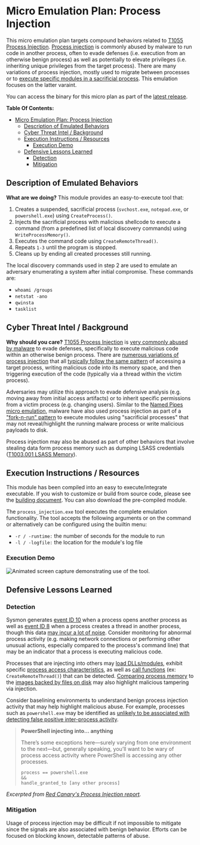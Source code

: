 # Micro Emulation Plan: Process Injection

This micro emulation plan targets compound behaviors related to [T1055 Process
Injection](https://attack.mitre.org/techniques/T1055). [Process
injection](https://www.elastic.co/blog/ten-process-injection-techniques-technical-survey-common-and-trending-process)
is commonly abused by malware to run code in another process, often to evade
defenses (i.e. execution from an otherwise benign process) as well as
potentially to elevate privileges (i.e. inheriting unique privileges from the
target process). There are many variations of process injection, mostly used to
migrate between processes or to [execute specific modules in a sacrificial
process](https://labs.f-secure.com/blog/detecting-cobalt-strike-default-modules-via-named-pipe-analysis/).
This emulation focuses on the latter varaint.

You can access the binary for this micro plan as part of the [latest release](https://github.com/center-for-threat-informed-defense/adversary_emulation_library/releases). 

**Table Of Contents:**

- [Micro Emulation Plan: Process Injection](#micro-emulation-plan-process-injection)
  - [Description of Emulated Behaviors](#description-of-emulated-behaviors)
  - [Cyber Threat Intel / Background](#cyber-threat-intel--background)
  - [Execution Instructions / Resources](#execution-instructions--resources)
    - [Execution Demo](#execution-demo)
  - [Defensive Lessons Learned](#defensive-lessons-learned)
    - [Detection](#detection)
    - [Mitigation](#mitigation)

## Description of Emulated Behaviors

**What are we doing?** This module provides an easy-to-execute tool that:

1. Creates a suspended, sacrificial process (`svchost.exe`, `notepad.exe`, or
   `powershell.exe`) using `CreateProcess()`.
2. Injects the sacrificial process with malicious shellcode to execute a command
   (from a predefined list of local discovery commands) using
   `WriteProcessMemory()`.
3. Executes the command code using `CreateRemoteThread()`.
4. Repeats `1-3` until the program is stopped.
5. Cleans up by ending all created processes still running.

The local discovery commands used in step 2 are used to emulate an adversary enumerating a system after initial compromise. These commands are:

- `whoami /groups`
- `netstat -ano`
- `qwinsta`
- `tasklist`

## Cyber Threat Intel / Background

**Why should you care?** [T1055 Process
Injection](https://attack.mitre.org/techniques/T1055) is [very commonly abused
by
malware](https://redcanary.com/threat-detection-report/techniques/process-injection/)
to evade defenses, specifically to execute malicious code within an otherwise
benign process. There are [numerous variations of process
injection](https://www.ired.team/offensive-security/code-injection-process-injection)
that all [typically follow the same
pattern](https://www.microsoft.com/security/blog/2022/06/30/using-process-creation-properties-to-catch-evasion-techniques/)
of accessing a target process, writing malicious code into its memory space, and
then triggering execution of the code (typically via a thread within the victim
process).

Adversaries may utilize this approach to evade defensive analysis (e.g. moving
away from initial access artifacts) or to inherit specific permissions from a
victim process (e.g. changing users). Similar to the [Named Pipes micro
emulation](../named_pipes/), malware have also used process injection as part of
a ["fork-n-run"
pattern](https://labs.withsecure.com/blog/detecting-cobalt-strike-default-modules-via-named-pipe-analysis/)
to execute modules using "sacrificial processes" that may not reveal/highlight
the running malware process or write malicious payloads to disk.

Process injection may also be abused as part of other behaviors that involve
stealing data form process memory such as dumping LSASS credentials ([T1003.001
LSASS Memory](https://attack.mitre.org/techniques/T1003/001)).

## Execution Instructions / Resources

This module has been compiled into an easy to execute/integrate executable. If
you wish to customize or build from source code, please see the [building
document](BUILD.md). You can also download the pre-compiled module.

The `process_injection.exe` tool executes the complete emulation functionality.
The tool accepts the following arguments or on the command or alternatively can
be configured using the builtin menu:

- `-r / -runtime:` the number of seconds for the module to run
- `-l / -logfile:` the location for the module's log file

### Execution Demo

![Animated screen capture demonstrating use of the tool.](docs/processInjection.gif)

## Defensive Lessons Learned

### Detection

Sysmon generates [event ID
10](https://docs.microsoft.com/en-us/sysinternals/downloads/sysmon#event-id-10-processaccess)
when a process opens another process as well as [event ID
8](https://docs.microsoft.com/en-us/sysinternals/downloads/sysmon#event-id-8-createremotethread)
when a process creates a thread in another process, though this data [may incur
a lot of
noise](https://redcanary.com/threat-detection-report/techniques/process-injection/).
Consider monitoring for abnormal process activity (e.g. making network
connections or performing other unusual actions, especially compared to the
process's command line) that may be an indicator that a process is executing
malicious code.

Processes that are injecting into others may [load
DLLs/modules](https://github.com/olafhartong/sysmon-modular/blob/2bfcf938e7049d5939ff297d0d8039dc3d16244c/7_image_load/include_dotnet_load.xml),
exhibit specific [process access
characteristics](https://github.com/olafhartong/sysmon-modular/blob/f25467ca9400ff557934c46c90f19f48398323d8/10_process_access/include_process_suspend_resume.xml),
as well as [call
functions](https://github.com/olafhartong/sysmon-modular/blob/60b0883b019707bba9903c8c5a67f64713dcab5c/8_create_remote_thread/include_all.xml)
(ex: `CreateRemoteThread()`) that can be detected. [Comparing process
memory](https://www.microsoft.com/security/blog/2022/06/30/using-process-creation-properties-to-catch-evasion-techniques/)
to the [images backed by files on
disk](https://twitter.com/SecurePeacock/status/1486054048390332423/photo/1) may
also highlight malicious tampering via injection.

Consider baselining environments to understand benign process injection activity
that may help highlight malicious abuse. For example, processes such as
`powershell.exe` may be identified as [unlikely to be associated with detecting
false positive inter-process
activity](https://redcanary.com/threat-detection-report/techniques/process-injection/).

>**PowerShell injecting into… anything**
>
>There’s some exceptions here—surely varying from one environment to the
>next—but, generally speaking, you’ll want to be wary of process access activity
>where PowerShell is accessing any other processes.
>
>```
>process == powershell.exe
>&&
>handle_granted_to [any other process]
>```

*Excerpted from [Red Canary's Process Injection
report](https://redcanary.com/threat-detection-report/techniques/process-injection/).*

### Mitigation

Usage of process injection may be difficult if not impossible to mitigate since
the signals are also associated with benign behavior. Efforts can be focused on
blocking known, detectable patterns of abuse.
